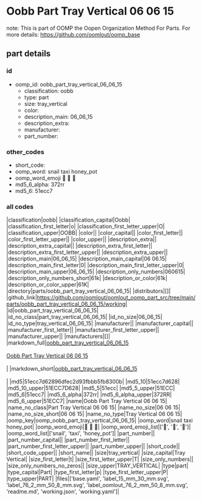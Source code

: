# Oobb Part Tray Vertical 06 06 15  

note: This is part of OOMP the Oopen Organization Method For Parts. For more details: https://github.com/oomlout/oomp_base

##  part details





### id
* oomp_id: oobb_part_tray_vertical_06_06_15
  * classification: oobb
  * type: part
  * size: tray_vertical
  * color: 
  * description_main: 06_06_15
  * description_extra: 
  * manufacturer: 
  * part_number: 

### other_codes
* short_code: 
* oomp_word: snail taxi honey_pot
* oomp_word_emoji :snail: :taxi: :honey_pot:
* md5_6_alpha: 372rr
* md5_6: 51ecc7

### all codes 
|classification|oobb|
|classification_capital|Oobb|
|classification_first_letter|o|
|classification_first_letter_upper|O|
|classification_upper|OOBB|
|color||
|color_capital||
|color_first_letter||
|color_first_letter_upper||
|color_upper||
|description_extra||
|description_extra_capital||
|description_extra_first_letter||
|description_extra_first_letter_upper||
|description_extra_upper||
|description_main|06_06_15|
|description_main_capital|06 06.15|
|description_main_first_letter|0|
|description_main_first_letter_upper|0|
|description_main_upper|06_06_15|
|description_only_numbers|060615|
|description_only_numbers_short|61k|
|description_or_color|61k|
|description_or_color_upper|61K|
|directory|parts/oobb_part_tray_vertical_06_06_15|
|distributors|[]|
|github_link|https://github.com/oomlout/oomlout_oomp_part_src/tree/main/parts/oobb_part_tray_vertical_06_06_15/working|
|id|oobb_part_tray_vertical_06_06_15|
|id_no_class|part_tray_vertical_06_06_15|
|id_no_size|06_06_15|
|id_no_type|tray_vertical_06_06_15|
|manufacturer||
|manufacturer_capital||
|manufacturer_first_letter||
|manufacturer_first_letter_upper||
|manufacturer_upper||
|manufacturers|[]|
|markdown_full|[oobb_part_tray_vertical_06_06_15](https://github.com/oomlout/oomlout_oomp_part_src/tree/main/parts/oobb_part_tray_vertical_06_06_15/working)<br>[](https://github.com/oomlout/oomlout_oomp_part_src/tree/main/parts/oobb_part_tray_vertical_06_06_15/working)<br>[Oobb Part Tray Vertical 06 06 15](https://github.com/oomlout/oomlout_oomp_part_src/tree/main/parts/oobb_part_tray_vertical_06_06_15/working)<br><br>|
|markdown_short|[oobb_part_tray_vertical_06_06_15](https://github.com/oomlout/oomlout_oomp_part_src/tree/main/parts/oobb_part_tray_vertical_06_06_15/working)<br><br>|
|md5|51ecc7d62896dfec2d93fbbb5fb8300b|
|md5_10|51ecc7d628|
|md5_10_upper|51ECC7D628|
|md5_5|51ecc|
|md5_5_upper|51ECC|
|md5_6|51ecc7|
|md5_6_alpha|372rr|
|md5_6_alpha_upper|372RR|
|md5_6_upper|51ECC7|
|name|Oobb Part Tray Vertical 06 06 15|
|name_no_class|Part Tray Vertical 06 06 15|
|name_no_size|06 06 15|
|name_no_size_short|06 06 15|
|name_no_type|Tray Vertical 06 06 15|
|oomp_key|oomp_oobb_part_tray_vertical_06_06_15|
|oomp_word|snail taxi honey_pot|
|oomp_word_emoji|:snail: :taxi: :honey_pot:|
|oomp_word_emoji_list|[':snail:', ':taxi:', ':honey_pot:']|
|oomp_word_list|['snail', 'taxi', 'honey_pot']|
|part_number||
|part_number_capital||
|part_number_first_letter||
|part_number_first_letter_upper||
|part_number_upper||
|short_code||
|short_code_upper||
|short_name||
|size|tray_vertical|
|size_capital|Tray Vertical|
|size_first_letter|t|
|size_first_letter_upper|T|
|size_only_numbers||
|size_only_numbers_no_zeros||
|size_upper|TRAY_VERTICAL|
|type|part|
|type_capital|Part|
|type_first_letter|p|
|type_first_letter_upper|P|
|type_upper|PART|
|files|['base.yaml', 'label_15_mm_30_mm.svg', 'label_76_2_mm_50_8_mm.svg', 'label_oomlout_76_2_mm_50_8_mm.svg', 'readme.md', 'working.json', 'working.yaml']|
